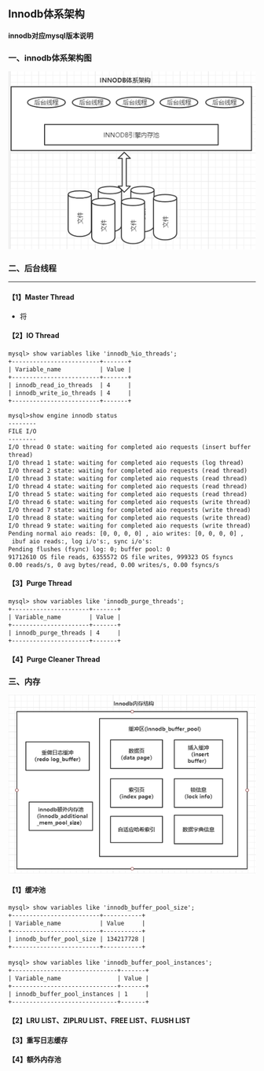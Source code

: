 ## Innodb体系架构
#### innodb对应mysql版本说明
### 一、innodb体系架构图
![innodb体系架构图](pic/innodb体系架构图.png)
### 二、后台线程
*** 
#### 【1】Master Thread
* 将
#### 【2】IO Thread
```
mysql> show variables like 'innodb_%io_threads';
+-------------------------+-------+
| Variable_name           | Value |
+-------------------------+-------+
| innodb_read_io_threads  | 4     |
| innodb_write_io_threads | 4     |
+-------------------------+-------+

```


```
mysql>show engine innodb status
--------
FILE I/O
--------
I/O thread 0 state: waiting for completed aio requests (insert buffer thread)
I/O thread 1 state: waiting for completed aio requests (log thread)
I/O thread 2 state: waiting for completed aio requests (read thread)
I/O thread 3 state: waiting for completed aio requests (read thread)
I/O thread 4 state: waiting for completed aio requests (read thread)
I/O thread 5 state: waiting for completed aio requests (read thread)
I/O thread 6 state: waiting for completed aio requests (write thread)
I/O thread 7 state: waiting for completed aio requests (write thread)
I/O thread 8 state: waiting for completed aio requests (write thread)
I/O thread 9 state: waiting for completed aio requests (write thread)
Pending normal aio reads: [0, 0, 0, 0] , aio writes: [0, 0, 0, 0] ,
 ibuf aio reads:, log i/o's:, sync i/o's:
Pending flushes (fsync) log: 0; buffer pool: 0
91712610 OS file reads, 6355572 OS file writes, 999323 OS fsyncs
0.00 reads/s, 0 avg bytes/read, 0.00 writes/s, 0.00 fsyncs/s

```
#### 【3】Purge Thread
```
mysql> show variables like 'innodb_purge_threads';
+----------------------+-------+
| Variable_name        | Value |
+----------------------+-------+
| innodb_purge_threads | 4     |
+----------------------+-------+
```

#### 【4】Purge Cleaner Thread

### 三、内存
![innodb内存结构](./pic/innodb内存模型.png)
#### 【1】缓冲池
```
mysql> show variables like 'innodb_buffer_pool_size';
+-------------------------+-----------+
| Variable_name           | Value     |
+-------------------------+-----------+
| innodb_buffer_pool_size | 134217728 |
+-------------------------+-----------+

mysql> show variables like 'innodb_buffer_pool_instances';
+------------------------------+-------+
| Variable_name                | Value |
+------------------------------+-------+
| innodb_buffer_pool_instances | 1     |
+------------------------------+-------+
```
#### 【2】LRU LIST、ZIPLRU LIST、FREE LIST、FLUSH LIST
#### 【3】重写日志缓存
#### 【4】额外内存池


